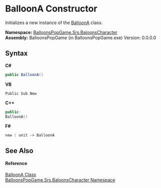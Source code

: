 # BalloonA Constructor 
 

Initializes a new instance of the <a href="T_BalloonsPopGame_Srs_BaloonsCharacter_BalloonA">BalloonA</a> class.

**Namespace:**&nbsp;<a href="N_BalloonsPopGame_Srs_BaloonsCharacter">BalloonsPopGame.Srs.BaloonsCharacter</a><br />**Assembly:**&nbsp;BalloonsPopGame (in BalloonsPopGame.exe) Version: 0.0.0.0

## Syntax

**C#**<br />
``` C#
public BalloonA()
```

**VB**<br />
``` VB
Public Sub New
```

**C++**<br />
``` C++
public:
BalloonA()
```

**F#**<br />
``` F#
new : unit -> BalloonA
```


## See Also


#### Reference
<a href="T_BalloonsPopGame_Srs_BaloonsCharacter_BalloonA">BalloonA Class</a><br /><a href="N_BalloonsPopGame_Srs_BaloonsCharacter">BalloonsPopGame.Srs.BaloonsCharacter Namespace</a><br />